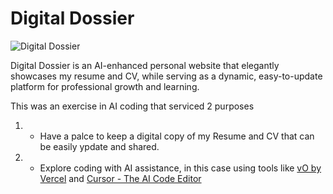 # Digital Dossier
![Digital Dossier](https://github.com/user-attachments/assets/fda155dd-24ab-43d2-950e-8cb69a1c41be)

Digital Dossier is an AI-enhanced personal website that elegantly showcases my resume and CV, while serving as a dynamic, easy-to-update platform for professional growth and learning.

This was an exercise in AI coding that serviced 2 purposes

1) - Have a palce to keep a digital copy of my Resume and CV that can be easily ypdate and shared.    
2) - Explore coding with AI assistance, in this case using tools like [vO by Vercel](https://v0.dev/) and [Cursor - The AI Code Editor](https://www.cursor.com/)    
